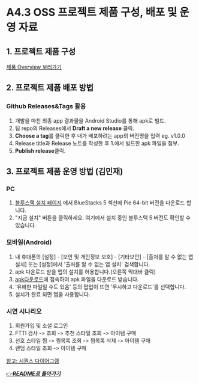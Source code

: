 # A4.3 OSS 프로젝트 제품 구성, 배포 및 운영 자료

## 1. 프로젝트 제품 구성

[제품 Overview 보러가기](4_4_OSSProj_01_버스태워조_Overivew.md)

## 2. 프로젝트 제품 배포 방법

### Github Releases&Tags 활용

1. 개발을 마친 최종 app 결과물을 Android Studio를 통해 apk로 빌드.
2. 팀 repo의 Releases에서 **Draft a new release** 클릭.
3. **Choose a tag**를 클릭한 후 내가 배포하려는 app의 버전명을 입력 eg. v1.0.0
4. Release title과 Release 노트를 작성한 후 1.에서 빌드한 apk 파일을 첨부.
5. **Publish release**클릭.

## 3. 프로젝트 제품 운영 방법 (김민재)

### PC

1. [블루스택 설치 페이지](https://www.bluestacks.com/download.html) 에서 BlueStacks 5 섹션에 Pie 64-bit 버전을 다운로드 합니다.
2. "지금 설치" 버튼을 클릭하세요. 여기에서 설치 중인 블루스택 5 버전도 확인할 수 있습니다.

### 모바일(Android)
1. 내 휴대폰의 [설정] - [보안 및 개인정보 보호] - [기타보안] - [출처를 알 수 없는 앱 설치] 또는 [설정]에서 '출처를 알 수 없는 앱 설치' 검색합니다.
2. apk 다운로드 받을 앱의 설치를 허용합니다.(오른쪽 막대바 클릭)
3. [apk다운로드](https://github.com/CSID-DGU/2024-1-OSSProj-ComfyRide-01/releases/tag/v1.0.4)에 접속하여 apk 파일을 다운로드 받습니다.
4. '유해한 파일일 수도 있음' 등의 팝업이 뜨면 '무시하고 다운로드'를 선택합니다.
6. 설치가 완료 되면 앱을 사용합니다.


### 시연 시나리오

1. 회원가입 및 소셜 로그인
2. FTTI 검사 -> 조회 -> 추천 스타일 조회 -> 아이템 구매
3. 선호 스타일 찜 -> 찜목록 조회 -> 찜목록 삭제 -> 아이템 구매
4. 랜덤 스타일 조회 -> 아이템 구매

[참고: 시퀀스 다이어그램](./3_1_OSSProj_01_버스태워조_최종보고서.md#시퀀스-다이어그램)

[👉***README로 돌아가기***](https://github.com/CSID-DGU/2024-1-OSSProj-ComfyRide-01)

